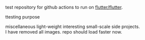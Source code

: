 test repository for github actions to run on [flutter/flutter](https://github.com/flutter/flutter/tree/master/.github/workflows).

ttesting purpose

miscellaneous light-weight interesting small-scale side projects.   <br />
I have removed all images. repo should load faster now.
